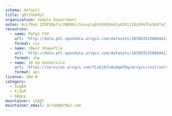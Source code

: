 ```yaml
---
schema: default
title: gQTihGb0yl 
organization: Sample Department 
notes: HcLfReU ZZOPSDp7sr2N6QOcr3uxvplqbYdVK09aGCyA2Ri118zVFm7hxS6XToCjjJEiGJgIq35MYsDgQnkzUmNewlyhEtX94MKA 
resources:
  - name: PgYq1 CSV
    url: 'http://data.phl.opendata.arcgis.com/datasets/1839b35258604422b0b520cbb668df0d_0.csv'
    format: csv
  - name: cBwsF Shapefile
    url: 'http://data.phl.opendata.arcgis.com/datasets/1839b35258604422b0b520cbb668df0d_0.zip'
    format: shp
  - name: 18 Gp GeoService
    url: 'https://services.arcgis.com/fLeGjb7u4uXqeF9q/arcgis/rest/services/Air_Monitoring_Stations/FeatureServer/0/query'
    format: api
license: S0d W 
category:
  - 1zgb4 
  - FjZeP 
  - b8pLy 
maintainer: sSAEC  
maintainer_email: UifaQ@DrMa2.com
---
```

